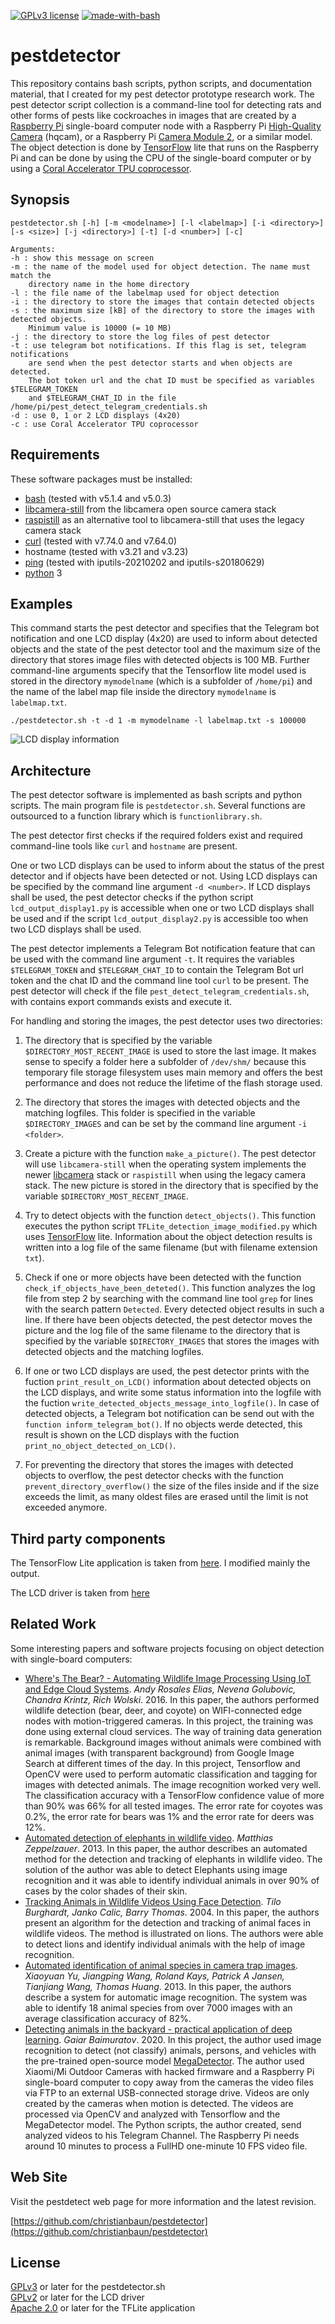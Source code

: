 [![GPLv3 license](https://img.shields.io/badge/License-GPLv3-blue.svg)](http://perso.crans.org/besson/LICENSE.html)
[![made-with-bash](https://img.shields.io/badge/-Made%20with%20Bash-1f425f.svg)](https://www.gnu.org/software/bash/)

# pestdetector

This repository contains bash scripts, python scripts, and documentation material, that I created for my pest detector prototype research work. The pest detector script collection is a command-line tool for detecting rats and other forms of pests like cockroaches in images that are created by a [Raspberry Pi](https://www.raspberrypi.com) single-board computer node with a Raspberry Pi [High-Quality Camera](https://www.raspberrypi.com/products/raspberry-pi-high-quality-camera/) (hqcam), or a Raspberry Pi [Camera Module 2](https://www.raspberrypi.com/products/camera-module-v2/), or a similar model. The object detection is done by [TensorFlow](https://github.com/tensorflow/tensorflow) lite that runs on the Raspberry Pi and can be done by using the CPU of the single-board computer or by using a [Coral Accelerator TPU coprocessor](https://coral.ai/products/accelerator/).

## Synopsis

    pestdetector.sh [-h] [-m <modelname>] [-l <labelmap>] [-i <directory>] [-s <size>] [-j <directory>] [-t] [-d <number>] [-c]

    Arguments:
    -h : show this message on screen
    -m : the name of the model used for object detection. The name must match the 
        directory name in the home directory
    -l : the file name of the labelmap used for object detection
    -i : the directory to store the images that contain detected objects
    -s : the maximum size [kB] of the directory to store the images with detected objects.
        Minimum value is 10000 (= 10 MB)
    -j : the directory to store the log files of pest detector
    -t : use telegram bot notifications. If this flag is set, telegram notifications
        are send when the pest detector starts and when objects are detected.  
        The bot token url and the chat ID must be specified as variables $TELEGRAM_TOKEN
        and $TELEGRAM_CHAT_ID in the file /home/pi/pest_detect_telegram_credentials.sh
    -d : use 0, 1 or 2 LCD displays (4x20)
    -c : use Coral Accelerator TPU coprocessor 

## Requirements

These software packages must be installed:

- [bash](https://www.gnu.org/software/bash/) (tested with v5.1.4 and v5.0.3)
- [libcamera-still](https://libcamera.org/) from the libcamera open source camera stack
- [raspistill](https://github.com/raspberrypi/userland/blob/master/host_applications/linux/apps/raspicam/RaspiStill.c) as an alternative tool to libcamera-still that uses the legacy camera stack
- [curl](https://curl.se) (tested with v7.74.0 and v7.64.0)
- hostname (tested with v3.21 and v3.23)
- [ping](https://github.com/iputils/iputils) (tested with iputils-20210202 and iputils-s20180629)
- [python](https://www.python.org) 3

## Examples

This command starts the pest detector and specifies that the Telegram bot notification and one LCD display (4x20) are used to inform about detected objects and the state of the pest detector tool and the maximum size of the directory that stores image files with detected objects is 100 MB. Further command-line arguments specify that the Tensorflow lite model used is stored in the directory `mymodelname` (which is a subfolder of `/home/pi`) and the name of the label map file inside the directory `mymodelname` is `labelmap.txt`.

`./pestdetector.sh -t -d 1 -m mymodelname -l labelmap.txt -s 100000`

![LCD display information](https://github.com/christianbaun/pestdetector/blob/main/docs/lcd_movie.gif)

## Architecture

The pest detector software is implemented as bash scripts and python scripts. The main program file is `pestdetector.sh`. Several functions are outsourced to a function library which is `functionlibrary.sh`. 

The pest detector first checks if the required folders exist and required command-line tools like `curl` and `hostname` are present. 

One or two LCD displays can be used to inform about the status of the prest detector and if objects have been detected or not. Using LCD displays can be specified by the command line argument `-d <number>`. If LCD displays shall be used, the pest detector checks if the python script `lcd_output_display1.py` is accessible when one or two LCD displays shall be used and if the script `lcd_output_display2.py` is accessible too when two LCD displays shall be used.

The pest detector implements a Telegram Bot notification feature that can be used with the command line argument `-t`. It requires the variables `$TELEGRAM_TOKEN` and `$TELEGRAM_CHAT_ID` to contain the Telegram Bot url token and the chat ID and the command line tool `curl` to be present. The pest detector will check if the file `pest_detect_telegram_credentials.sh`, with contains export commands exists and execute it.

For handling and storing the images, the pest detector uses two directories:

1. The directory that is specified by the variable `$DIRECTORY_MOST_RECENT_IMAGE` is used to store the last image. It makes sense to specify a folder here a subfolder of `/dev/shm/` because this temporary file storage filesystem uses main memory and offers the best performance and does not reduce the lifetime of the flash storage used. 
2. The directory that stores the images with detected objects and the matching logfiles. This folder is specified in the variable `$DIRECTORY_IMAGES` and can be set by the command line argument `-i <folder>`. 

1. Create a picture with the function `make_a_picture()`. The pest detector will use `libcamera-still` when the operating system implements the newer [libcamera](https://libcamera.org/) stack or `raspistill` when using the legacy camera stack. The new picture is stored in the directory that is specified by the variable `$DIRECTORY_MOST_RECENT_IMAGE`.
2. Try to detect objects with the function `detect_objects()`. This function executes the python script `TFLite_detection_image_modified.py` which uses [TensorFlow](https://github.com/tensorflow/tensorflow) lite. Information about the object detection results is written into a log file of the same filename (but with filename extension `txt`).
3. Check if one or more objects have been detected with the function `check_if_objects_have_been_deteted()`. This function analyzes the log file from step 2 by searching with the command line tool `grep` for lines with the search pattern `Detected`. Every detected object results in such a line. If there have been objects detected, the pest detector moves the picture and the log file of the same filename to the directory that is specified by the variable `$DIRECTORY_IMAGES` that stores the images with detected objects and the matching logfiles.
4. If one or two LCD displays are used, the pest detector prints with the fuction `print_result_on_LCD()` information about detected objects on the LCD displays, and write some status information into the logfile with the fuction `write_detected_objects_message_into_logfile()`. In case of detected objects, a Telegram bot notification can be send out with the `function inform_telegram_bot()`. If no objects werde detected, this result is shown on the LCD displays with the fuction `print_no_object_detected_on_LCD()`.
5. For preventing the directory that stores the images with detected objects to overflow, the pest detector checks with the function `prevent_directory_overflow()` the size of the files inside and if the size exceeds the limit, as many oldest files are erased until the limit is not exceeded anymore.

## Third party components

The TensorFlow Lite application is taken from [here](https://github.com/EdjeElectronics/TensorFlow-Lite-Object-Detection-on-Android-and-Raspberry-Pi). I modified mainly the output.

The LCD driver is taken from [here](https://github.com/ArcadiaLabs/raspberry_lcd4x20_I2C)

## Related Work

Some interesting papers and software projects focusing on object detection with single-board computers:

- [Where's The Bear? - Automating Wildlife Image Processing Using IoT and Edge Cloud Systems](https://cs.ucsb.edu/sites/default/files/documents/tr.pdf). *Andy Rosales Elias, Nevena Golubovic, Chandra Krintz, Rich Wolski*. 2016. In this paper, the authors performed wildlife detection (bear, deer, and coyote) on WIFI-connected edge nodes with motion-triggered cameras. In this project, the training was done using external cloud services. The way of training data generation is remarkable. Background images without animals were combined with animal images (with transparent background) from Google Image Search at different times of the day. In this project, Tensorflow and OpenCV were used to perform automatic classification and tagging for images with detected animals. The image recognition worked very well. The classification accuracy with a TensorFlow confidence value of more than 90% was 66% for all tested images. The error rate for coyotes was 0.2%, the error rate for bears was 1% and the error rate for deers was 12%. 
- [Automated detection of elephants in wildlife video](https://core.ac.uk/download/pdf/81703389.pdf). *Matthias Zeppelzauer*. 2013. In this paper, the author describes an automated method for the detection and tracking of elephants in wildlife video. The solution of the author was able to detect Elephants using image recognition and it was able to identify individual animals in over 90% of cases by the color shades of their skin. 
- [Tracking Animals in Wildlife Videos Using Face Detection](http://citeseerx.ist.psu.edu/viewdoc/download?doi=10.1.1.60.7522&rep=rep1&type=pdf). *Tilo Burghardt, Janko Calic, Barry Thomas*. 2004. In this paper, the authors present an algorithm for the detection and tracking of animal faces in wildlife videos. The method is illustrated on lions. The authors were able to detect lions and identify individual animals with the help of image recognition. 
- [Automated identification of animal species in camera trap images](https://link.springer.com/article/10.1186/1687-5281-2013-52). *Xiaoyuan Yu, Jiangping Wang, Roland Kays, Patrick A Jansen, Tianjiang Wang, Thomas Huang*. 2013. In this paper, the authors describe a system for automatic image recognition. The system was able to identify 18 animal species from over 7000 images with an average classification accuracy of 82%.
- [Detecting animals in the backyard - practical application of deep learning](https://towardsdatascience.com/detecting-animals-in-the-backyard-practical-application-of-deep-learning-c030d3263ba8). *Gaiar Baimuratov*. 2020. In this project, the author used image recognition to detect (not classify) animals, persons, and vehicles with the pre-trained open-source model [MegaDetector](http://dmorris.net/misc/cameratraps/ai4e_camera_traps_overview/). The author used Xiaomi/Mi Outdoor Cameras with hacked firmware and a Raspberry Pi single-board computer to copy away from the cameras the video files via FTP to an external USB-connected storage drive. Videos are only created by the cameras when motion is detected. The videos are processed via OpenCV and analyzed with Tensorflow and the MegaDetector model. The Python scripts, the author created, send analyzed videos to his Telegram Channel. The Raspberry Pi needs around 10 minutes to process a FullHD one-minute 10 FPS video file.

## Web Site

Visit the pestdetect web page for more information and the latest revision.

[https://github.com/christianbaun/pestdetector](https://github.com/christianbaun/pestdetector)

## License

[GPLv3](https://www.gnu.org/licenses/gpl-3.0.en.html) or later for the pestdetector.sh<br/>
[GPLv2](https://www.gnu.org/licenses/old-licenses/gpl-2.0.html) or later for the LCD driver<br/>
[Apache 2.0](https://www.apache.org/licenses/LICENSE-2.0) or later for the TFLite application 

